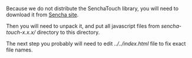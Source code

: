 Because we do not distribute the SenchaTouch library,
you will need to download it from [Sencha site](http://www.sencha.com/products/touch/).

Then you will need to unpack it, and put all javascript files from
*sencha-touch-x.x.x/* directory to this directory.

The next step you probably will need to edit *../../index.html* file
to fix exact file names.
